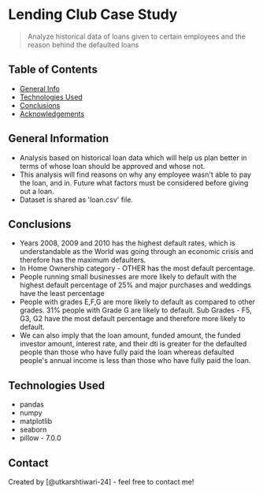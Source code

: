 # Lending Club Case Study
> Analyze historical data of loans given to certain employees and the reason behind the defaulted loans


## Table of Contents
* [General Info](#general-information)
* [Technologies Used](#technologies-used)
* [Conclusions](#conclusions)
* [Acknowledgements](#acknowledgements)

<!-- You can include any other section that is pertinent to your problem -->

## General Information
- Analysis based on historical loan data which will help us plan better in terms of whose loan should be approved and whose not.
- This analysis will find reasons on why any employee wasn't able to pay the loan, and in. Future what factors must be considered before giving out a loan.
- Dataset is shared as 'loan.csv' file.

<!-- You don't have to answer all the questions - just the ones relevant to your project. -->

## Conclusions
- Years 2008, 2009 and 2010 has the highest default rates, which is understandable as the World was going through an economic crisis and therefore has the maximum defaulters.
- In Home Ownership category - OTHER has the most default percentage.
- People running small businesses are more likely to default with the highest default percentage of 25% and major purchases and weddings have the least percentage
- People with grades E,F,G are more likely to default as compared to other grades. 31% people with Grade G are likely to default. Sub Grades - F5, G3, G2 have the most default percentage and therefore more likely to default.
- We can also imply that the loan amount, funded amount, the funded investor amount, interest rate, and their dti is greater for the defaulted people than those who have fully paid the loan whereas defaulted people's annual income is less than those who have fully paid the loan.

<!-- You don't have to answer all the questions - just the ones relevant to your project. -->


## Technologies Used
- pandas
- numpy 
- matplotlib
- seaborn
- pillow - 7.0.0

<!-- As the libraries versions keep on changing, it is recommended to mention the version of library used in this project -->


## Contact
Created by [@utkarshtiwari-24] - feel free to contact me!


<!-- Optional -->
<!-- ## License -->
<!-- This project is open source and available under the [... License](). -->

<!-- You don't have to include all sections - just the one's relevant to your project -->